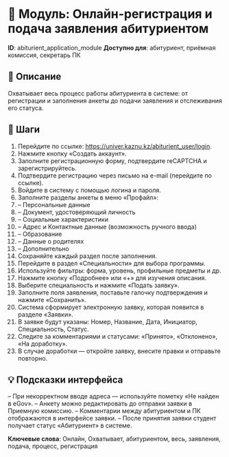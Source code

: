# 📘 Модуль: Онлайн-регистрация и подача заявления абитуриентом
**ID**: abiturient_application_module
**Доступно для**: абитуриент, приёмная комиссия, секретарь ПК

## 📝 Описание
Охватывает весь процесс работы абитуриента в системе: от регистрации и заполнения анкеты до подачи заявления и отслеживания его статуса.

## 🩜 Шаги
1. Перейдите по ссылке: https://univer.kaznu.kz/abiturient_user/login.
2. Нажмите кнопку «Создать аккаунт».
3. Заполните регистрационную форму, подтвердите reCAPTCHA и зарегистрируйтесь.
4. Подтвердите регистрацию через письмо на e-mail (перейдите по ссылке).
5. Войдите в систему с помощью логина и пароля.
6. Заполните разделы анкеты в меню «Профайл»:
7.   – Персональные данные
8.   – Документ, удостоверяющий личность
9.   – Социальные характеристики
10.   – Адрес и Контактные данные (возможность ручного ввода)
11.   – Образование
12.   – Данные о родителях
13.   – Дополнительно
14. Сохраняйте каждый раздел после заполнения.
15. Перейдите в раздел «Специальности» для выбора программы.
16. Используйте фильтры: форма, уровень, профильные предметы и др.
17. Нажмите кнопку «Подробнее» или «+» для изучения описания.
18. Выберите специальность и нажмите «Подать заявку».
19. Заполните поля заявления, поставьте галочку подтверждения и нажмите «Сохранить».
20. Система сформирует электронную заявку, которая появится в разделе «Заявки».
21. В заявке будут указаны: Номер, Название, Дата, Инициатор, Специальность, Статус.
22. Следите за комментариями и статусами: «Принято», «Отклонено», «На доработку».
23. В случае доработки — откройте заявку, внесите правки и отправьте повторно.

## 💡 Подсказки интерфейса
– При некорректном вводе адреса — используйте пометку «Не найден в eGov».
– Анкету можно редактировать до отправки заявки в Приемную комиссию.
– Комментарии между абитуриентом и ПК отображаются в интерфейсе заявки.
– После принятия заявки студент получает статус «Абитуриент» в системе.

**Ключевые слова**: Онлайн, Охватывает, абитуриентом, весь, заявления, подача, процесс, регистрация

